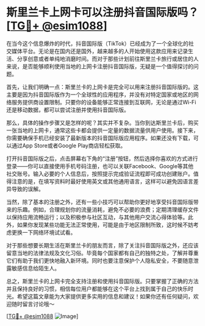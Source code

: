 # 斯里兰卡上网卡可以注册抖音国际版吗？[[TG💪+ @esim1088](https://t.me/s/esim1088)]

在当今这个信息爆炸的时代，抖音国际版（TikTok）已经成为了一个全球化的社交媒体平台。无论是在国内还是国外，越来越多的人开始使用这款应用来记录生活、分享创意或者单纯地消磨时间。而对于那些计划前往斯里兰卡旅行或居住的人来说，是否能够顺利使用当地的上网卡注册抖音国际版，无疑是一个值得探讨的问题。

首先，让我们明确一点：斯里兰卡的上网卡是完全可以用来注册抖音国际版的。这主要是因为抖音国际版作为一个全球性的应用程序，并没有对特定国家或地区的网络服务提供商设置限制。只要你的设备能够正常连接到互联网，无论是通过Wi-Fi还是移动数据，都可以尝试注册并使用抖音国际版。

那么，具体的操作步骤又是怎样的呢？其实并不复杂。当你到达斯里兰卡后，购买一张当地的上网卡，通常这些卡都会提供一定量的数据流量供用户使用。接下来，你需要确保手机已经安装了最新版本的抖音国际版应用程序。如果还没有下载，可以通过App Store或者Google Play商店轻松获取。

打开抖音国际版之后，点击屏幕右下角的“注册”按钮，然后选择你喜欢的方式进行登录——你可以直接使用手机号码注册，也可以关联Facebook、Google等其他社交账号。输入必要的个人信息后，按照提示完成验证流程即可成功创建账户。值得注意的是，在填写资料时最好使用英文或其他通用语言，这样可以避免因语言差异导致的误解。

当然，除了基本的注册之外，还有一些小技巧可以帮助你更好地享受抖音国际版带来的乐趣。例如，合理规划你的流量消耗，避免不必要的浪费；定期清理缓存文件以保持应用流畅运行；以及积极参与社区互动，与其他用户交流心得体验等。此外，如果你发现某些功能无法正常使用，可能是由于地区限制所致，这时候不妨考虑更换一下网络环境试试看。

对于那些想要长期生活在斯里兰卡的朋友而言，除了关注抖音国际版之外，还应该留意当地的法律法规及文化习俗。毕竟每个国家都有自己的独特之处，了解并尊重它们有助于我们更快地融入新环境。同时也要注意保护个人隐私安全，不要随意泄露敏感信息给陌生人。

总之，斯里兰卡的上网卡完全支持注册和使用抖音国际版。只要掌握了正确的方法并且保持良好的习惯，相信每位用户都能够在这个平台上找到属于自己的快乐时光。希望这篇文章能为大家提供更多实用的信息和建议！如果你还有任何疑问，欢迎随时留言讨论哦～

[[TG💪+ @esim1088](https://t.me/s/esim1088) ![Image](https://i.postimg.cc/4NQfJmqS/Snipaste-2025-05-13-00-14-12.png)]